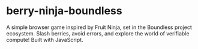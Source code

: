 # berry-ninja-boundless
A simple browser game inspired by Fruit Ninja, set in the Boundless project ecosystem. Slash berries, avoid errors, and explore the world of verifiable compute! Built with JavaScript.
